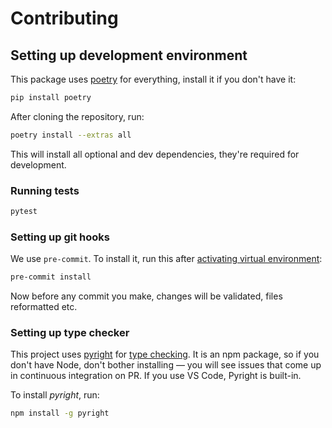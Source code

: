 # Contributing

## Setting up development environment

This package uses [poetry](https://python-poetry.org) for everything, install it if you don't have it:

```bash
pip install poetry
```

After cloning the repository, run:

```bash
poetry install --extras all
```

This will install all optional and dev dependencies, they're required for development.

### Running tests

```bash
pytest
```

### Setting up git hooks

We use `pre-commit`. To install it, run this after [activating virtual environment](https://python-poetry.org/docs/basic-usage#activating-the-virtual-environment):

```bash
pre-commit install
```

Now before any commit you make, changes will be validated, files reformatted etc.

### Setting up type checker

This project uses [pyright](https://github.com/microsoft/pyright) for [type checking](https://www.python.org/dev/peps/pep-0484/). It is an npm package, so if you don't have Node, don't bother installing — you will see issues that come up in continuous integration on PR. If you use VS Code, Pyright is built-in.

To install _pyright_, run:

```bash
npm install -g pyright
```
